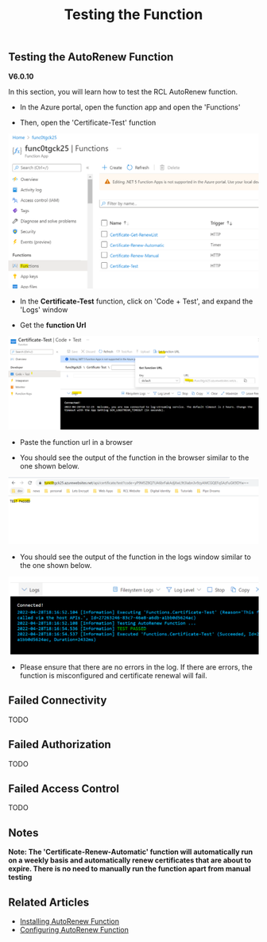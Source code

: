 ﻿---
title: Testing the Function
description: Testing the RCL AutoRenew Function
parent: RCL AutoRenew Function
nav_order: 4
---

## Testing the AutoRenew Function
**V6.0.10**

In this section, you will learn how to test the RCL AutoRenew function. 

- In the Azure portal, open the function app and open the 'Functions'

- Then, open the 'Certificate-Test' function

![install](../images/autorenew_test/func.PNG)

- In the **Certificate-Test** function, click on 'Code + Test', and expand the 'Logs' window

- Get the **function Url**

![install](../images/autorenew_test/func2.PNG)

- Paste the function url in a browser

- You should see the output of the function in the browser similar to the one shown below. 

![install](../images/autorenew_test/func3.PNG)

- You should see the output of the function in the logs window similar to the one shown below.

![install](../images/autorenew_test/func4.png)

- Please ensure that there are no errors in the log. If there are errors, the function is misconfigured and certificate renewal will fail.

## Failed Connectivity
TODO

## Failed Authorization
TODO

## Failed Access Control
TODO

## Notes

**Note: The 'Certificate-Renew-Automatic' function will automatically run on a weekly basis and automatically renew certificates that are about to expire. There is no need to manually run the function apart from manual testing**

## Related Articles

- [Installing AutoRenew Function](./installation.md)
- [Configuring AutoRenew Function](./configure.md)






